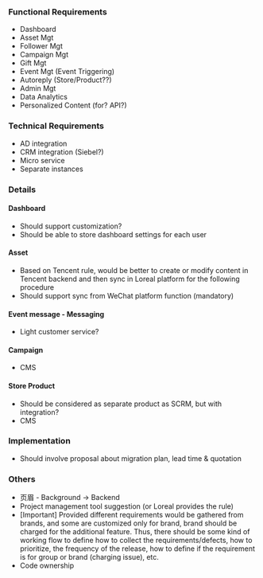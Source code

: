 ### Functional Requirements

-   Dashboard
-   Asset Mgt
-   Follower Mgt
-   Campaign Mgt
-   Gift Mgt
-   Event Mgt (Event Triggering)
-   Autoreply (Store/Product??)
-   Admin Mgt
-   Data Analytics
-   Personalized Content (for? API?)

### Technical Requirements

-   AD integration
-   CRM integration (Siebel?)
-   Micro service
-   Separate instances

### Details

#### Dashboard
- Should support customization?
- Should be able to store dashboard settings for each user

#### Asset
- Based on Tencent rule, would be better to create or modify content in Tencent backend and then sync in Loreal platform for the following procedure
- Should support sync from WeChat platform function (mandatory)

#### Event message - Messaging
- Light customer service?
#### Campaign
- CMS
#### Store Product
- Should be considered as separate product as SCRM, but with integration?
- CMS

### Implementation
- Should involve proposal about migration plan, lead time & quotation 


### Others
- 页眉 - Background -> Backend
- Project management tool suggestion (or Loreal provides the rule)
- [Important] Provided different requirements would be gathered from brands, and some are customized only for brand, brand should be charged for the additional feature. Thus, there should be some kind of working flow to define how to collect the requirements/defects, how to prioritize, the frequency of the release, how to define if the requirement is for group or brand (charging issue), etc. 
- Code ownership


<!--stackedit_data:
eyJoaXN0b3J5IjpbOTg5MjY5OTI3XX0=
-->